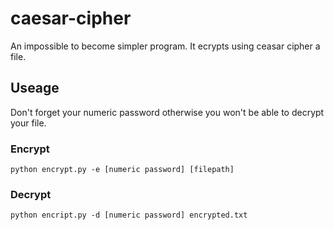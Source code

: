 # caesar-cipher

An impossible to become simpler program. It ecrypts using ceasar cipher a file.

## Useage
Don't forget your numeric password otherwise you won't be able to decrypt your file.
### Encrypt

    python encrypt.py -e [numeric password] [filepath]
  
### Decrypt

    python encript.py -d [numeric password] encrypted.txt
  

